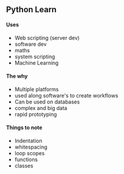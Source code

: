 ## Python Learn
#### Uses
- Web scripting (server dev)
- software dev
- maths
- system scripting
- Machine Learning
#### The why
- Multiple platforms
- used along software's to create workflows
- Can be used on databases
- complex and big data
- rapid prototyping
#### Things to note
- Indentation
- whitespacing
- loop scopes
- functions
- classes


